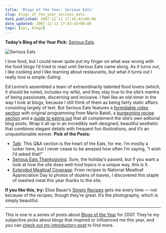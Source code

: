 ```yaml
---
title: 'Blogs of the Year: Serious Eats'
slug: blogs_of_the_year_serious_eats
date_published: 2007-12-11 17:43:42+00:00
date_updated: 2007-12-11 17:43:42+00:00
tags: [nyc, blogs]
---
```

**Today’s Blog of the Year Pick:** [Serious Eats](http://www.seriouseats.com).

![Serious Eats](/images/serious-eats.png)

I love food, but I could never quite put my finger on what was wrong with the food blogs I’d tried to read until Serious Eats came along. As it turns out, I like cooking and I like learning about restaurants, but what it turns out I really *love* is simple: *Eating*.

Ed Levine’s assembled a team of extraordinarily talented food lovers (which, it should be noted, includes my wife), and they stay true to the site’s mantra of being passionate, discerning and inclusive. I feel like an old-timer in the way I look at blogs, because I still think of them as being fairly static affairs consisting largely of text. But Serious Eats features a [formidable video section](http://www.seriouseats.com/videos/) with original programming from Mario Batali, a [burgeoning recipe section](http://www.seriouseats.com/recipes/) and a [guide to eating out](http://www.seriouseats.com/eating_out/) that all complement the site’s own editorial blog posts. Wrap it all up in an incredibly well-designed, beautiful aesthetic that combines elegant details with frequent fun illustrations, and it’s an unquestionable winner.
**Pick of the Posts:**

- [Talk](http://www.seriouseats.com/talk/): This Q&A section is the heart of the Eats, for me. I’m mostly a lurker here, but I never cease to be amazed how often I’m saying, “I wish I’d asked that!”
- [Serious Eats Thanksgiving](http://www.seriouseats.com/thanksgiving/): Sure, the holiday’s passed, but if you want a look at how the site does well-trod topics in a unique way, this is it.
- [Extended Meatloaf Coverage](http://www.seriouseats.com/tags/meatloaf): From recipes to National Meatloaf Appreciation Day to photos of dozens of loaves, I discovered this staple of mashed meat this year thanks to the site.

**If you like this, try:** Elise Bauer’s [Simply Recipes](http://elise.com/recipes/) gets me every time — not because of the recipes, though they’re great. It’s the photography, which is simply beautiful.

---

This is one in a series of posts about [Blogs of the Year](/2007/12/09/blogs_of_the_year_2007/) for 2007. They’re my subjective picks about blogs that inspired or influenced me this year, and you can [check out my introductory post](/2007/12/09/blogs_of_the_year_2007/) to find more.
